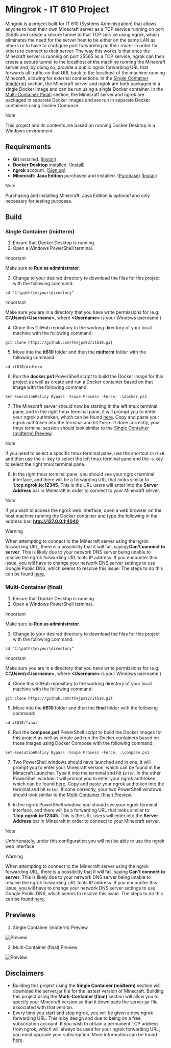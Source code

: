 # **Mingrok - IT 610 Project**

Mingrok is a project built for IT 610 (Systems Administration) that allows anyone to host their own Minecraft server as a TCP service running on port 25565 and create a secure tunnel to that TCP service using ngrok, which eliminates the need for the server host to be either on the same LAN as others or to have to configure port forwarding on their router in order for others to connect to their server. The way this works is that once the Minecraft server is running on port 25565 as a TCP service, ngrok can then create a secure tunnel to the localhost of the machine running the Minecraft server and, by doing so, provide a public ngrok forwarding URL that forwards all traffic on that URL back to the localhost of the machine running Minecraft, allowing for external connections. In the [Single Container (midterm)](#single-container-midterm) section, the Minecraft server and ngrok are both packaged in a single Docker image and can be run using a single Docker container. In the [Multi-Container (final)](#multi-container-final) section, the Minecraft server and ngrok are packaged in separate Docker images and are run in separate Docker containers using Docker Compose.

> [!NOTE]
> This project and its contents are based on running Docker Desktop in a Windows environment.

## Requirements

- **Git** installed. ([Install](https://git-scm.com/download/win))
- **Docker Desktop** installed. ([Install](https://docs.docker.com/desktop/install/windows-install/))
- **ngrok** account. ([Sign up](https://dashboard.ngrok.com/signup))
- **Minecraft: Java Edition** purchased and installed. ([Purchase](https://www.minecraft.net/en-us/store/minecraft-java-bedrock-edition-pc)) ([Install](https://www.minecraft.net/en-us/download))

> [!NOTE]
> Purchasing and installing Minecraft: Java Edition is *optional* and only necessary for testing purposes.

## Build

### Single Container (midterm)

1. Ensure that Docker Desktop is running.
2. Open a Windows PowerShell terminal.

> [!IMPORTANT]
> Make sure to **Run as administrator**.

3. Change to your desired directory to download the files for this project with the following command:
```
cd "C:\path\to\your\directory"
```

> [!IMPORTANT]
> Make sure you are in a directory that you have write permissions for (e.g. **C:\Users\\\<Username>**, where **\<Username>** is your Windows username.)

4. Clone this GitHub repository to the working directory of your local machine with the following command:
```
git clone https://github.com/thejps92/it610.git
```

5. Move into the **it610** folder and then the **midterm** folder with the following command:
```
cd it610/midterm
```

6. Run the **docker.ps1** PowerShell script to build the Docker image for this project as well as create and run a Docker container based on that image with the following command:
```
Set-ExecutionPolicy Bypass -Scope Process -Force; .\docker.ps1
```

7. The Minecraft server should now be starting in the left tmux terminal pane, and in the right tmux terminal pane, it will prompt you to enter your ngrok authtoken, which can be found [here](https://dashboard.ngrok.com/get-started/your-authtoken). Copy and paste your ngrok authtoken into the terminal and hit `Enter`. If done correctly, your tmux terminal session should look similar to the [Single Container (midterm) Preview](#previews).

> [!NOTE]
> If you need to select a specific tmux terminal pane, use the shortcut `Ctrl`+`B` and then use the &larr; key to select the left tmux terminal pane and the &rarr; key to select the right tmux terminal pane.

8. In the right tmux terminal pane, you should see your ngrok terminal interface, and there will be a forwarding URL that looks similar to **1.tcp.ngrok.io:12345**. This is the URL users will enter into the **Server Address** bar in Minecraft in order to connect to your Minecraft server.

> [!NOTE]
> If you wish to access the ngrok web interface, open a web browser on the host machine running the Docker container and type the following in the address bar: **http://127.0.0.1:4040**

> [!WARNING]
> When attempting to connect to the Minecraft server using the ngrok forwarding URL, there is a possibility that it will fail, saying **Can't connect to server**. This is likely due to your network DNS server being unable to resolve the ngrok forwarding URL to its IP address. If you encounter this issue, you will have to change your network DNS server settings to use Google Public DNS, which seems to resolve this issue. The steps to do this can be found [here](https://developers.google.com/speed/public-dns/docs/using#windows).

### Multi-Container (final)

1. Ensure that Docker Desktop is running.
2. Open a Windows PowerShell terminal.

> [!IMPORTANT]
> Make sure to **Run as administrator**.

3. Change to your desired directory to download the files for this project with the following command:
```
cd "C:\path\to\your\directory"
```

> [!IMPORTANT]
> Make sure you are in a directory that you have write permissions for (e.g. **C:\Users\\\<Username>**, where **\<Username>** is your Windows username.)

4. Clone this GitHub repository to the working directory of your local machine with the following command:
```
git clone https://github.com/thejps92/it610.git
```

5. Move into the **it610** folder and then the **final** folder with the following command:
```
cd it610/final
```
6. Run the **compose.ps1** PowerShell script to build the Docker images for this project as well as create and run the Docker containers based on those images using Docker Compose with the following command:
```
Set-ExecutionPolicy Bypass -Scope Process -Force; .\compose.ps1
```

7. Two PowerShell windows should have launched and in one, it will prompt you to enter your Minecraft version, which can be found in the Minecraft Launcher. Type it into the terminal and hit `Enter`. In the other PowerShell window it will prompt you to enter your ngrok authtoken, which can be found [here](https://dashboard.ngrok.com/get-started/your-authtoken). Copy and paste your ngrok authtoken into the terminal and hit `Enter`. If done correctly, your two PowerShell windows should look similar to the [Multi-Container (final) Preview](#previews).

8. In the ngrok PowerShell window, you should see your ngrok terminal interface, and there will be a forwarding URL that looks similar to **1.tcp.ngrok.io:12345**. This is the URL users will enter into the **Server Address** bar in Minecraft in order to connect to your Minecraft server.

> [!NOTE]
> Unfortunately, under this configuration you will not be able to use the ngrok web interface.

> [!WARNING]
> When attempting to connect to the Minecraft server using the ngrok forwarding URL, there is a possibility that it will fail, saying **Can't connect to server**. This is likely due to your network DNS server being unable to resolve the ngrok forwarding URL to its IP address. If you encounter this issue, you will have to change your network DNS server settings to use Google Public DNS, which seems to resolve this issue. The steps to do this can be found [here](https://developers.google.com/speed/public-dns/docs/using#windows).

## Previews

1. Single Container (midterm) Preview

![Preview](midterm/tmux-preview.png)

2. Multi-Container (final) Preview

![Preview](final/powershell-preview.png)

## Disclaimers

- Building this project using the **Single Container (midterm)** section will download the server.jar file for the lastest version of Minecraft. Building this project using the **Multi-Container (final)** section will allow you to specify your Minecraft version so that it downloads the server.jar file associated with that version.
- Every time you start and stop ngrok, you will be given a new ngrok forwarding URL. This is by design and due to being on a free subscription account. If you wish to obtain a permanent TCP address from ngrok, which will always be used for your ngrok forwarding URL, you must upgrade your subscription. More information can be found [here](https://ngrok.com/docs/tcp/#tcp-addresses).